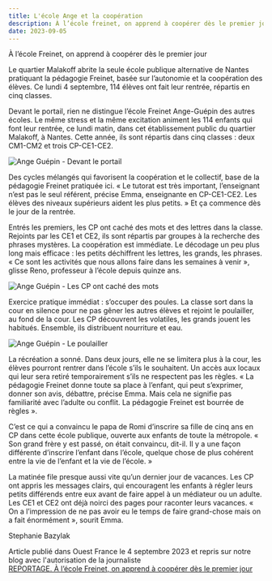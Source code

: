```yaml
---
title: L'école Ange et la coopération
description: À l’école freinet, on apprend à coopérer dès le premier jour
date: 2023-09-05
---
```


À l’école Freinet, on apprend à coopérer dès le premier jour

Le quartier Malakoff abrite la seule école publique alternative de Nantes pratiquant la pédagogie Freinet, basée sur l’autonomie et la coopération des élèves. Ce lundi 4 septembre, 114 élèves ont fait leur rentrée, répartis en cinq classes.


Devant le portail, rien ne distingue l’école Freinet Ange-Guépin des autres écoles. Le même stress et la même excitation animent les 114 enfants qui font leur rentrée, ce lundi matin, dans cet établissement public du quartier Malakoff, à Nantes. Cette année, ils sont répartis dans cinq classes : deux CM1-CM2 et trois CP-CE1-CE2.

![Ange Guépin - Devant le portail](/medias/2023/ange-guepin-la-cooperation/ange-guepin-la-cooperation-rentree.jpeg)

Des cycles mélangés qui favorisent la coopération et le collectif, base de la pédagogie Freinet pratiquée ici. « Le tutorat est très important, l’enseignant n’est pas le seul référent, précise Emma, enseignante en CP-CE1-CE2. Les élèves des niveaux supérieurs aident les plus petits. » Et ça commence dès le jour de la rentrée.

Entrés les premiers, les CP ont caché des mots et des lettres dans la classe. Rejoints par les CE1 et CE2, ils sont répartis par groupes à la recherche des phrases mystères. La coopération est immédiate. Le décodage un peu plus long mais efficace : les petits déchiffrent les lettres, les grands, les phrases. « Ce sont les activités que nous allons faire dans les semaines à venir », glisse Reno, professeur à l’école depuis quinze ans.

![Ange Guépin - Les CP ont caché des mots](/medias/2023/ange-guepin-la-cooperation/ange-guepin-la-cooperation-lecture.jpeg)

Exercice pratique immédiat : s’occuper des poules. La classe sort dans la cour en silence pour ne pas gêner les autres élèves et rejoint le poulailler, au fond de la cour. Les CP découvrent les volatiles, les grands jouent les habitués. Ensemble, ils distribuent nourriture et eau.

![Ange Guépin - Le poulailler](/medias/2023/ange-guepin-la-cooperation/ange-guepin-la-cooperation-poules.jpeg)

La récréation a sonné. Dans deux jours, elle ne se limitera plus à la cour, les élèves pourront rentrer dans l’école s’ils le souhaitent. Un accès aux locaux qui leur sera retiré temporairement s’ils ne respectent pas les règles. « La pédagogie Freinet donne toute sa place à l’enfant, qui peut s’exprimer, donner son avis, débattre, précise Emma. Mais cela ne signifie pas familiarité avec l’adulte ou conflit. La pédagogie Freinet est bourrée de règles ».

C’est ce qui a convaincu le papa de Romi d’inscrire sa fille de cinq ans en CP dans cette école publique, ouverte aux enfants de toute la métropole. « Son grand frère y est passé, on était convaincu, dit-il. Il y a une façon différente d’inscrire l’enfant dans l’école, quelque chose de plus cohérent entre la vie de l’enfant et la vie de l’école. »

La matinée file presque aussi vite qu’un dernier jour de vacances. Les CP ont appris les messages clairs, qui encouragent les enfants à régler leurs petits différends entre eux avant de faire appel à un médiateur ou un adulte. Les CE1 et CE2 ont déjà noirci des pages pour raconter leurs vacances. « On a l’impression de ne pas avoir eu le temps de faire grand-chose mais on a fait énormément », sourit Emma.

Stephanie Bazylak

Article publié dans Ouest France le 4 septembre 2023 et repris sur notre blog avec l'autorisation de la journaliste<br />
[REPORTAGE. À l’école Freinet, on apprend à coopérer dès le premier jour](https://www.ouest-france.fr/pays-de-la-loire/nantes-44000/reportage-a-lecole-freinet-on-apprend-a-cooperer-des-le-premier-jour-ad9e159c-4b2b-11ee-b9cf-046bec9b05b6)

